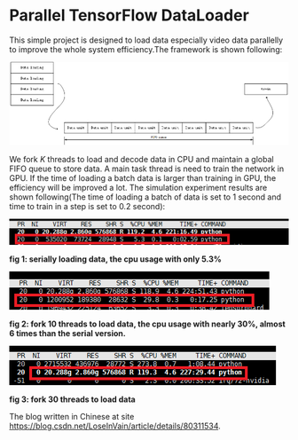# Parallel TensorFlow DataLoader

This simple project is designed to load data especially video data parallelly to improve the whole system efficiency.The framework is shown following:

![parallel_model][parallel_model]

We fork $K$ threads to load and decode data in CPU and maintain a global FIFO queue to store data. A main task thread is need to train the network in GPU. If the time of loading a batch data is larger than training in GPU, the efficiency will be improved a lot. The simulation experiment results are shown following(The time of loading a batch of data is set to 1 second and time to train in a step is set to 0.2 second):

![s_res]

**fig 1: serially loading data, the cpu usage with only 5.3%**

![p_res]

**fig 2: fork 10 threads to load data, the cpu usage with nearly 30%, almost 6 times than the serial version.**

![p_res_2]

**fig 3: fork 30 threads to load data**

The blog written in Chinese at site https://blog.csdn.net/LoseInVain/article/details/80311534.

[parallel_model]: ./img/parallel_model.png
[p_res_2]: ./img/p_res_2.png
[p_res]: ./img/p_res.png
[s_res]: ./img/s_res.png
[csdn]: https://blog.csdn.net/LoseInVain/article/details/80311534
